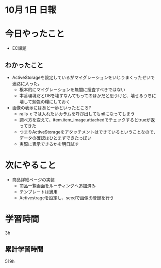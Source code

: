 #  10月 1日 日報

# 今日やったこと
* EC課題 
##  わかったこと
* ActiveStorageを設定しているがマイグレーションをいじりまくったせいで迷路に入った。
  * 根本的にマイグレーションを無闇に捜査すべきではない
  * 本番環境だとDBを壊すなんてもってのほかだと思うけど、壊せるうちに壊して勉強の糧にしておく
* 画像の表示にはあと一歩といったところ?
  * rails ｃでは入れたいカラムを呼び出してもnilになってしまう
  * 調べ方を変えて、item.item_image.attachedでチェックするとtrueが返ってきた
  * つまりActiveStorageをアタッチメントはできているということなので、データの確認はひとまずできたっぽい
  * 実際に表示できるかを明日試す
# 次にやること
* 商品詳細ページの実装
  * 商品一覧画面をルーティングへ追加済み
  * テンプレートは適用
  * Activestrageを設定し、seedで画像の登録を行う

#  学習時間
3h
##  累計学習時間
519h

